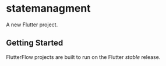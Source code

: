 # statemanagment

A new Flutter project.

## Getting Started

FlutterFlow projects are built to run on the Flutter _stable_ release.
